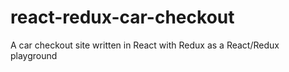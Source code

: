 # react-redux-car-checkout
A car checkout site written in React with Redux as a React/Redux playground
